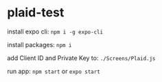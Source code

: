 # plaid-test

install expo cli: `npm i -g expo-cli`

install packages: `npm i`

add Client ID and Private Key to: `./Screens/Plaid.js`

run app: `npm start` or `expo start`
